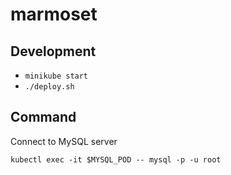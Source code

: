 # marmoset

## Development

- `minikube start`
- `./deploy.sh`

## Command

Connect to MySQL server

`kubectl exec -it $MYSQL_POD -- mysql -p -u root`
